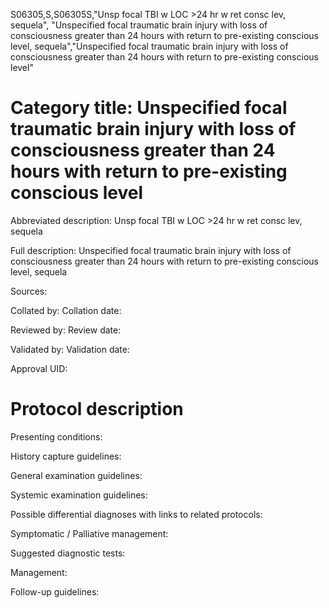 S06305,S,S06305S,"Unsp focal TBI w LOC >24 hr w ret consc lev, sequela", "Unspecified focal traumatic brain injury with loss of consciousness greater than 24 hours with return to pre-existing conscious level, sequela","Unspecified focal traumatic brain injury with loss of consciousness greater than 24 hours with return to pre-existing conscious level"
# Category title: Unspecified focal traumatic brain injury with loss of consciousness greater than 24 hours with return to pre-existing conscious level

Abbreviated description: Unsp focal TBI w LOC >24 hr w ret consc lev, sequela

Full description: Unspecified focal traumatic brain injury with loss of consciousness greater than 24 hours with return to pre-existing conscious level, sequela

Sources:

Collated by:
Collation date:

Reviewed by:
Review date:

Validated by:
Validation date:

Approval UID:

# Protocol description

Presenting conditions:

History capture guidelines:

General examination guidelines:

Systemic examination guidelines:

Possible differential diagnoses with links to related protocols:

Symptomatic / Palliative management:

Suggested diagnostic tests:

Management:

Follow-up guidelines:
